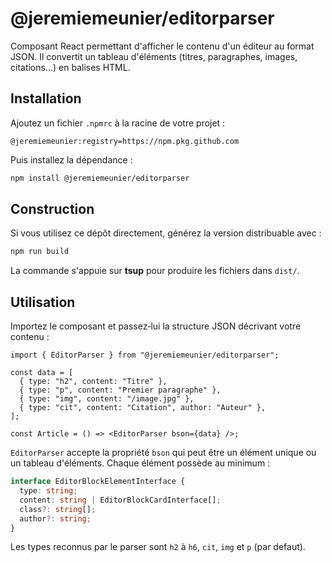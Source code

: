 # @jeremiemeunier/editorparser

Composant React permettant d'afficher le contenu d'un éditeur au format JSON. Il
convertit un tableau d'éléments (titres, paragraphes, images, citations…) en
balises HTML.

## Installation

Ajoutez un fichier `.npmrc` à la racine de votre projet :

```npmrc
@jeremiemeunier:registry=https://npm.pkg.github.com
```

Puis installez la dépendance :

```bash
npm install @jeremiemeunier/editorparser
```

## Construction

Si vous utilisez ce dépôt directement, générez la version distribuable avec :

```bash
npm run build
```

La commande s'appuie sur **tsup** pour produire les fichiers dans `dist/`.

## Utilisation

Importez le composant et passez‑lui la structure JSON décrivant votre contenu :

```tsx
import { EditorParser } from "@jeremiemeunier/editorparser";

const data = [
  { type: "h2", content: "Titre" },
  { type: "p", content: "Premier paragraphe" },
  { type: "img", content: "/image.jpg" },
  { type: "cit", content: "Citation", author: "Auteur" },
];

const Article = () => <EditorParser bson={data} />;
```

`EditorParser` accepte la propriété `bson` qui peut être un élément unique ou un
tableau d'éléments. Chaque élément possède au minimum :

```ts
interface EditorBlockElementInterface {
  type: string;
  content: string | EditorBlockCardInterface[];
  class?: string[];
  author?: string;
}
```

Les types reconnus par le parser sont `h2` à `h6`, `cit`, `img` et `p` (par
defaut).

